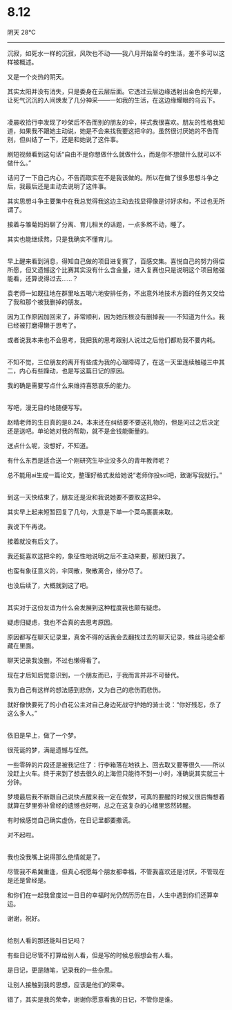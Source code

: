 # 8.12


阴天 28℃

---

沉寂，如死水一样的沉寂，风吹也不动——我八月开始至今的生活，差不多可以这样被概述。

又是一个炎热的阴天。

其实太阳并没有消失，只是委身在云层后面。它透过云层边缘透射出金色的光晕，让死气沉沉的人间焕发了几分神采——一如我的生活，在这边缘耀眼的乌云下。
<br /><br />

凌晨收拾行李发现了吵架后不告而别的朋友的伞，样式我很喜欢。朋友的性格我知道，如果我不跟她主动说，她是不会来找我要这把伞的。虽然很讨厌她的不告而别，但纠结了一下，还是和她说了这件事。

刷短视频看到这句话“自由不是你想做什么就做什么，而是你不想做什么就可以不做什么。”

诘问了一下自己内心，不告而取实在不是我该做的。所以在做了很多思想斗争之后，我最后还是主动去说明了这件事。

其实思想斗争主要集中在我总觉得我这边主动去找显得像是讨好求和，不过也无所谓了。

接着与雏菊妈妈聊了分离、育儿相关的话题，一点多熬不动，睡了。

其实也能继续熬，只是我确实不懂育儿。
<br />
<br />

早上醒来看到消息，得知自己做的项目进复赛了，百感交集。喜悦自己的努力得偿所愿，但又遗憾这个比赛其实没有什么含金量，进入复赛也只是说明这个项目勉强能看，还算说得过去……？

袁老师一如既往地在群里吆五喝六地安排任务，不出意外地技术方面的任务又交给了我和那个被我删掉的朋友。

因为工作原因加回来了，非常顺利，因为她压根没有删掉我——不知道为什么。我已经被打磨得懒于思考了。

或者说我本来也不会思考，我把我的思考跟别人说过之后他们都劝我不要内耗。
<br /><br />

不知不觉，三位朋友的离开有些成为我的心理障碍了，在这一天里连续触碰三中其二，内心有些躁动，也是写这篇日记的原因。

我的确是需要写点什么来维持喜怒哀乐的能力。
<br /><br />

写吧，漫无目的地随便写写。

赵晴老师的生日真的是8.24。本来还在纠结要不要送礼物的，但是问过之后决定还是送吧。单论她对我的帮助，就不是金钱能衡量的。

送点什么呢，没想好，不知道。

有什么东西是适合送一个刚研究生毕业没多久的青年教师呢？

总不能用ai生成一篇论文，整理好格式发给她说“老师你投sci吧，致谢写我就行。”
<br /><br />

到这一天快结束了，朋友还是没和我说她要不要取这把伞。

其实早上起来短暂回复了几句，大意是下单一个菜鸟裹裹来取。

我说下午再说。

接着就没有后文了。

我还挺喜欢这把伞的，象征性地说明之后不主动来要，那就归我了。

也蛮有象征意义的，伞同散，聚散离合，缘分尽了。

也没后续了，大概就到这了吧。
<br /><br />

其实对于这份友谊为什么会发展到这种程度我也颇有疑虑。

疑虑归疑虑，我也不会真的去思考原因。

原因都写在聊天记录里，真舍不得的话我会去翻找过去的聊天记录，蛛丝马迹全都藏在里面。

聊天记录我没删，不过也懒得看了。

现在才后知后觉意识到，一个朋友而已，于我而言并非不可替代。

我为自己有这样的想法感到悲伤，又为自己的悲伤而悲伤。

就好像快要死了的小白花公主对自己身边死战守护她的骑士说：“你好残忍，杀了这么多人。”
<br /><br />

依旧是早上，做了一个梦。

很荒诞的梦，满是遗憾与怔然。

一些零碎的片段还是被我记住了：行李箱落在地铁上、回去取又要等很久——所以没赶上火车。终于来到了想去很久的上海但只能待不到一小时，准确说其实就三十分钟。

梦境最后我不断跟自己说快点醒来我一定在做梦，可真的要醒的时候又很后悔想着就算在梦里弥补曾经的遗憾也好啊，总之在这复杂的心绪里悠然转醒。

有时候感觉自己确实虚伪，在日记里都要撒谎。

对不起啦。
<br /><br />

我也没我嘴上说得那么绝情就是了。

尽管我不希冀重逢，但真心祝愿每个朋友都幸福，不管我喜欢还是讨厌，不管现在是还是曾经是。

和你们在一起我曾度过一日日的幸福时光仍然历历在目，人生中遇到你们还算幸运。

谢谢，祝好。
<br /><br />

给别人看的那还能叫日记吗？

有些日记尽管不打算给别人看，但是写的时候总假想会有人看。

是日记，更是随笔，记录我的一些杂思。

让别人接触到我的思想，应该是他们的荣幸。

错了，其实是我的荣幸，谢谢你愿意看我的日记，不管你是谁。



